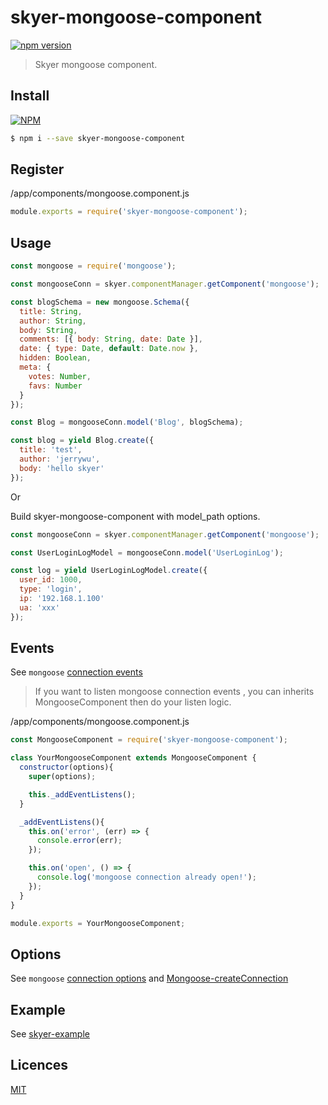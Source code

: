 # skyer-mongoose-component

[![npm version](https://badge.fury.io/js/skyer-mongoose-component.svg)](https://badge.fury.io/js/skyer-mongoose-component)

> Skyer mongoose component.

## Install

[![NPM](https://nodei.co/npm/skyer-mongoose-component.png?downloads=true&downloadRank=true&stars=true)](https://nodei.co/npm/skyer-mongoose-component/)

```bash
$ npm i --save skyer-mongoose-component
```

## Register

/app/components/mongoose.component.js

```js
module.exports = require('skyer-mongoose-component');
```

## Usage

```js
const mongoose = require('mongoose');

const mongooseConn = skyer.componentManager.getComponent('mongoose');

const blogSchema = new mongoose.Schema({
  title: String,
  author: String,
  body: String,
  comments: [{ body: String, date: Date }],
  date: { type: Date, default: Date.now },
  hidden: Boolean,
  meta: {
    votes: Number,
    favs: Number
  }
});

const Blog = mongooseConn.model('Blog', blogSchema);

const blog = yield Blog.create({
  title: 'test',
  author: 'jerrywu',
  body: 'hello skyer'
});
```

Or

Build skyer-mongoose-component with model_path options.

```js
const mongooseConn = skyer.componentManager.getComponent('mongoose');

const UserLoginLogModel = mongooseConn.model('UserLoginLog');

const log = yield UserLoginLogModel.create({
  user_id: 1000,
  type: 'login',
  ip: '192.168.1.100'
  ua: 'xxx'
});
```

## Events

See `mongoose` [connection events](http://mongoosejs.com/docs/api.html#connection_Connection)

> If you want to listen mongoose connection events , you can inherits MongooseComponent then do your listen logic.

/app/components/mongoose.component.js
```js
const MongooseComponent = require('skyer-mongoose-component');

class YourMongooseComponent extends MongooseComponent {
  constructor(options){
    super(options);

    this._addEventListens();
  }

  _addEventListens(){
    this.on('error', (err) => {
      console.error(err);
    });

    this.on('open', () => {
      console.log('mongoose connection already open!');
    });
  }
}

module.exports = YourMongooseComponent;
```

## Options

See `mongoose` [connection options](http://mongoosejs.com/docs/connections.html)
and [Mongoose-createConnection](http://mongoosejs.com/docs/api.html#index_Mongoose-createConnection)

## Example

See [skyer-example](https://github.com/skyerjs/skyer-example)

## Licences

[MIT](LICENSE)